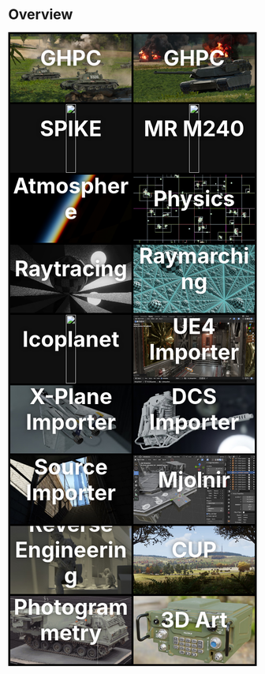 <head>
    <title>Jason Deacutis - Portfolio</title>
	<style>
    .categories {
        display: grid;
        grid-template-columns: auto auto;
        grid-gap: 4px;
        padding: 4px;
        background-color: black;
    }
    .categories > div {
        position: relative;
        text-align: center;
        color: white;
        overflow: hidden;
    }
    .categories > div > div {
        position: absolute;
        top: 35%; 
        left: 50%;
        transform: translate(-50%, -50%);
        width: 100%;
        font-size: 4.5cqmin;
        font-weight: bold;
        text-shadow: 0px 0px 8px rgba(0,0,0,0.5);
        pointer-events: none;
    }
    .categories img {
        aspect-ratio: 16/9;
    }
    img {
        transition: .25s ease;
        display: block;
        object-fit: cover;
        height: 100%;
        background-color: rgb(16,16,16);
    }
    img:hover {
        filter: brightness(75%) saturate(0.5);
    }
    .static {
        position: absolute;
        pointer-events: none;
    }
    .static:hover {
        opacity: 0;
        filter: brightness(75%) saturate(0.5);
    }
	</style>
</head>

# Overview

<div class="categories">
    <div>
        <a href="/pages/GHPC" title="GHPC"><img src="/content/GHPC/T-55s_small.jpg"></a>
        <div>GHPC</div>
    </div>
    <div>
        <a href="/pages/GHPC" title="GHPC"><img src="/content/GHPC/Abrams_small.jpg"></a>
        <div>GHPC</div>
    </div>
    <div>
        <a href="/pages/SPIKE" title="SPIKE NLOS"><img src="/content/SPIKE/spike.gif"></a>
        <div>SPIKE</div>
    </div>
    <div>
        <a href="/pages/M240" title="MR M240"><img src="/content/MR M240/mr_m240_small.gif"></a>
        <div>MR M240</div>
    </div>
    <div>
        <a href="/pages/Atmosphere" title="Atmosphere"><img src="/content/Shader/Atmosphere/sunset2.jpg"></a>
        <div>Atmosphere</div>
    </div>
    <div>
        <a href="/pages/Physics" title="Physics"><img src="/content/Physics/thumb.gif"></a>
        <div>Physics</div>
    </div>
    <div>
        <a href="/pages/Raytracing" title="Realtime Raytracer & Pathtracer"><img src="/content/Shader/Raytracer/rt thumb.jpg"></a>
        <div>Raytracing</div>
    </div>
    <div>
        <a href="/pages/Raymarching" title="Raymarcher"><img src="/content/Shader/Raymarcher/raymarch_thumb.jpg"></a>
        <div>Raymarching</div>
    </div>
    <div>
        <a href="/pages/Icoplanet" title="Icoplanet"><img src="/content/Icoplanet/beachball_small.gif"></a>
        <div>Icoplanet</div>
    </div>
    <div>
        <a href="/pages/Blender-Addons#ue4-uasset-importer" title="UE4 Importer"><img src="/content/Blender/addons_thumb.jpg"></a>
        <div>UE4 Importer</div>
    </div>
    <div>
        <a href="/pages/Blender-Addons#x-plane-obj-importer" title="X-Plane Importer"><img src="/content/Blender/X-Plane/thumb.jpg" style=""></a>
        <div>X-Plane Importer</div>
    </div>
    <div>
        <a href="/pages/Blender-Addons#dcs-edm-importer" title="DCS EDM Importer"><img src="/content/Blender/EDM/thumb2.jpg"></a>
        <div>DCS Importer</div>
    </div>
    <div>
        <a href="/pages/Blender-Addons#valve-bsp-importer" title="Valve BSP Importer"><img src="/content/Blender/BSP/thumb.jpg"></a>
        <div>Source Importer</div>
    </div>
    <div>
        <a href="/pages/Blender-Addons#mjolnir---halo-reach-map-editor" title="Blender Addons"><img src="/content/Blender/Mjolnir/thumb.jpg"></a>
        <div>Mjolnir</div>
    </div>
    <div>
        <a href="/pages/Reverse-Engineering" title="Reverse Engineering Projects"><img src="/content/Reverse Engineer/BF3/bf3_alley_blender_dof.jpg" style="transform: scale(1.75) translate(-5%,10%)"></a>
        <div>Reverse Engineering</div>
    </div>
    <div>
        <a href="/pages/CUP" title="ArmA 3 - Community Upgrade Project"><img src="/content/CUP/CUP_thumb.jpg"></a>
        <div>CUP</div>
    </div>
    <div>
        <a href="/pages/Photogrammetry" title="Photogrammetry"><img src="/content/Scans/MLRS_normal_static.jpg" style="object-position: 70% 50%"></a>
        <div>Photogrammetry</div>
    </div>
    <div>
        <a href="/pages/Art" title="3D Art"><img src="/content/Art/thumb.jpg"></a>
        <div>3D Art</div>
    </div>
</div>